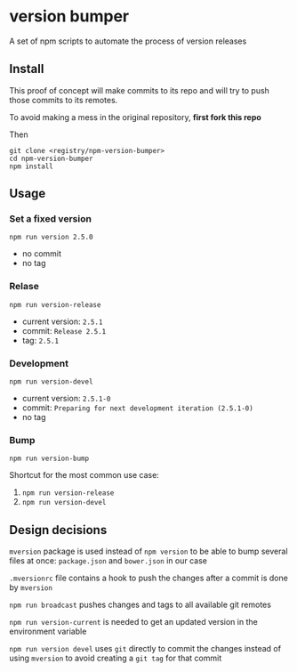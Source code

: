 version bumper
==============

A set of npm scripts to automate the process of version releases

Install
-------

This proof of concept will make commits to its repo and will try to push
those commits to its remotes.

To avoid making a mess in the original repository, **first fork this repo**

Then

    git clone <registry/npm-version-bumper>
    cd npm-version-bumper
    npm install

Usage
-----

### Set a fixed version

    npm run version 2.5.0

  * no commit
  * no tag

### Relase

    npm run version-release

  * current version: `2.5.1`
  * commit: `Release 2.5.1`
  * tag: `2.5.1`

### Development

    npm run version-devel

  * current version: `2.5.1-0`
  * commit: `Preparing for next development iteration (2.5.1-0)`
  * no tag

### Bump

    npm run version-bump

Shortcut for the most common use case:

 1. `npm run version-release`
 2. `npm run version-devel`

Design decisions
----------------

`mversion` package is used instead of `npm version` to be able to bump several
files at once: `package.json` and `bower.json` in our case

`.mversionrc` file contains a hook to push the changes after a commit is done
by `mversion`

`npm run broadcast` pushes changes and tags to all available git remotes

`npm run version-current` is needed to get an updated version in the environment
variable

`npm run version devel` uses `git` directly to commit the changes instead of
using `mversion` to avoid creating a `git tag` for that commit
